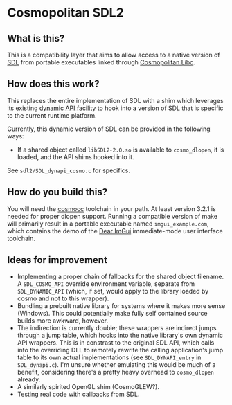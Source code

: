 # Cosmopolitan SDL2

## What is this?
This is a compatibility layer that aims to allow access to a native version of
[SDL](https://libsdl.org/) from portable executables linked through
[Cosmopolitan Libc](http://justine.lol/cosmopolitan/).

## How does this work?
This replaces the entire implementation of SDL with a shim which leverages its
existing [dynamic API facility](https://wiki.libsdl.org/SDL2/README/dynapi) to
hook into a version of SDL that is specific to the current runtime platform.

Currently, this dynamic version of SDL can be provided in the following ways:
- If a shared object called `libSDL2-2.0.so` is available to
  `cosmo_dlopen`, it is loaded, and the API shims hooked into it.

See `sdl2/SDL_dynapi_cosmo.c` for specifics.

## How do you build this?
You will need the [cosmocc](https://github.com/jart/cosmopolitan/blob/master/tool/cosmocc/README.md)
toolchain in your path. At least version 3.2.1 is needed for proper dlopen support.
Running a compatible version of make will primarily result in a portable executable named `imgui_example.com`, which contains the demo
of the [Dear ImGui](https://github.com/ocornut/imgui) immediate-mode user interface toolchain.

## Ideas for improvement
- Implementing a proper chain of fallbacks for the shared object filename. A `SDL_COSMO_API`
  override environment variable, separate from `SDL_DYNAMIC_API` (which, if set,
  would apply to the library loaded by cosmo and not to this wrapper).
- Bundling a prebuilt native library for systems where it makes more sense (Windows).
  This could potentially make fully self contained source builds more awkward, however.
- The indirection is currently double; these wrappers are indirect jumps through a
  jump table, which hooks into the native library's own dynamic API wrappers. This is in
  constrast to the original SDL API, which calls into the overriding DLL to remotely rewrite
  the calling application's jump table to its own actual implementations (see `SDL_DYNAPI_entry`
  in `SDL_dynapi.c`). I'm unsure whether emulating this would be much of a benefit, considering
  there's a pretty heavy overhead to `cosmo_dlopen` already.
- A similarly spirited OpenGL shim (CosmoGLEW?).
- Testing real code with callbacks from SDL.
